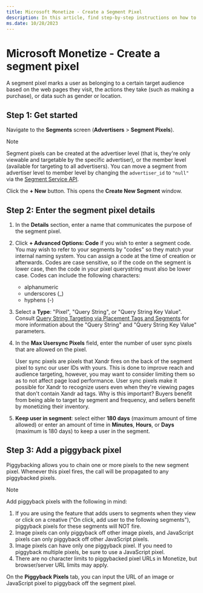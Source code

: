 ```yaml
---
title: Microsoft Monetize - Create a Segment Pixel
description: In this article, find step-by-step instructions on how to create and set up a segment pixel.
ms.date: 10/28/2023
---
```


# Microsoft Monetize - Create a segment pixel

A segment pixel marks a user as belonging to a certain target audience based on the web pages they visit, the actions they take (such as making a purchase), or data such as gender or location.

## Step 1: Get started

Navigate to the **Segments** screen (**Advertisers** > **Segment Pixels**).

> [!NOTE]
> Segment pixels can be created at the advertiser level (that is, they're only viewable and targetable by the specific advertiser), or the member level (available for targeting to all advertisers). You can move a segment from advertiser level to member level by changing the `advertiser_id` to `"null"` via the [Segment Service API](../digital-platform-api/segment-service.md).

Click the **+ New** button. This opens the **Create New Segment** window.

## Step 2: Enter the segment pixel details

1. In the **Details** section, enter a name that communicates the purpose of the segment pixel.

1. Click **+ Advanced Options: Code** if you wish to enter a segment code. You may wish to refer to your segments by "codes" so they match your internal naming system. You can assign a code at the time of creation or afterwards. Codes are case sensitive, so if the code on the segment is lower case, then the code in your pixel querystring must also be lower case. Codes can include the following characters:  
    - alphanumeric
    - underscores (_)
    - hyphens (-)

1. Select a **Type**: "Pixel", "Query String", or "Query String Key Value". Consult [Query String Targeting via Placement Tags and Segments](query-string-targeting-via-placement-tags-and-segments.md) for more information about the "Query String" and "Query String Key Value" parameters.

1. In the **Max Usersync Pixels** field, enter the number of user sync pixels that are allowed on the pixel.

    User sync pixels are pixels that Xandr fires on the back of the segment pixel to sync our user IDs with yours. This is done to improve reach and audience targeting, however, you may want to consider limiting them so as to not affect page load performance. User sync pixels make it possible for Xandr to recognize users even when they're viewing pages that don't contain Xandr ad tags. Why is this important? Buyers benefit from being able to target by segment and frequency, and sellers benefit by monetizing their inventory.

1. **Keep user in segment**: select either **180 days** (maximum amount of time allowed) or enter an amount of time in **Minutes**, **Hours**, or **Days** (maximum is 180 days) to keep a user in the segment.

## Step 3: Add a piggyback pixel

Piggybacking allows you to chain one or more pixels to the new segment pixel. Whenever this pixel fires, the call will be propagated to any piggybacked pixels.

> [!NOTE]
> Add piggyback pixels with the following in mind:
>
> 1. If you are using the feature that adds users to segments when they view or click on a creative ("On click, add user to the following segments"), piggyback pixels for these segments will NOT fire.
> 1. Image pixels can only piggyback off other image pixels, and JavaScript pixels can only piggyback off other JavaScript pixels.
> 1. Image pixels can have only one piggyback pixel. If you need to piggyback multiple pixels, be sure to use a JavaScript pixel.
> 1. There are no character limits to piggybacked pixel URLs in Monetize, but browser/server URL limits may apply.

On the **Piggyback Pixels** tab, you can input the URL of an image or JavaScript pixel to piggyback off the segment pixel.
